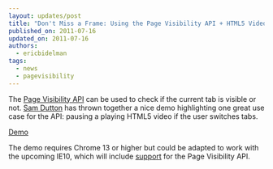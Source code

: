 ```yaml
---
layout: updates/post
title: "Don't Miss a Frame: Using the Page Visibility API + HTML5 Video"
published_on: 2011-07-16
updated_on: 2011-07-16
authors:
  - ericbidelman
tags:
  - news
  - pagevisibility
---
```

The [Page Visibility API](http://updates.html5rocks.com/2011/06/Page-Visibility-API-Have-I-got-your-attention) can be used to check if the current tab is visible or not. [Sam Dutton](http://twitter.com/@sw12) has thrown together a nice demo highlighting one great use case for the API: pausing a playing HTML5 video if the user switches tabs.

[Demo](http://www.samdutton.com/pageVisibility/)

The demo requires Chrome 13 or higher but could be adapted to work with the upcoming IE10, which will include [support](http://msdn.microsoft.com/en-us/ie/hh272906) for the Page Visibility API.
